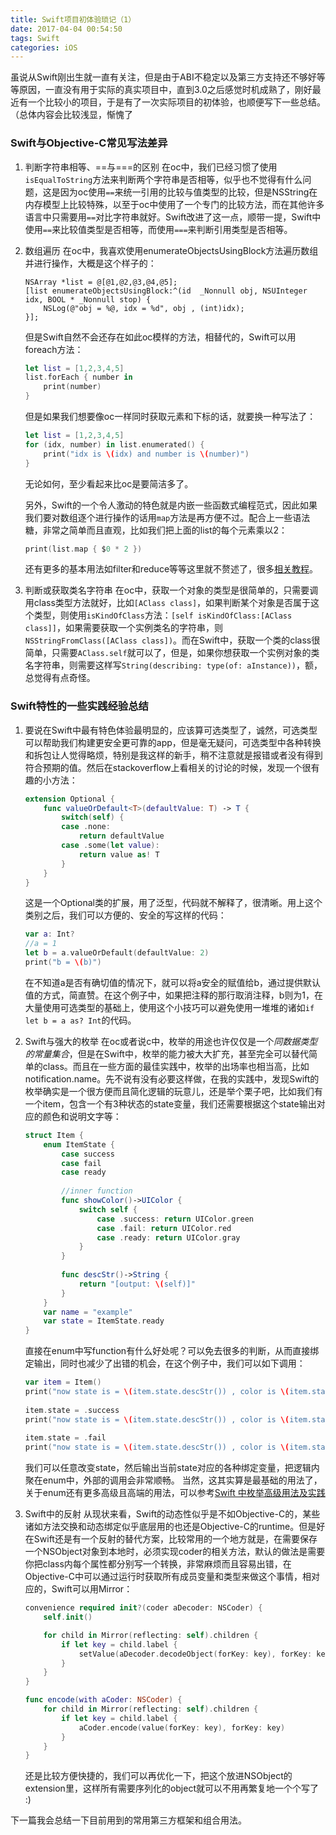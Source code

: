 ```yaml
---
title: Swift项目初体验琐记（1）
date: 2017-04-04 00:54:50
tags: Swift
categories: iOS
---
```


虽说从Swift刚出生就一直有关注，但是由于ABI不稳定以及第三方支持还不够好等等原因，一直没有用于实际的真实项目中，直到3.0之后感觉时机成熟了，刚好最近有一个比较小的项目，于是有了一次实际项目的初体验，也顺便写下一些总结。（总体内容会比较浅显，惭愧了

### Swift与Objective-C常见写法差异

1. 判断字符串相等、==与===的区别
	在oc中，我们已经习惯了使用`isEqualToString`方法来判断两个字符串是否相等，似乎也不觉得有什么问题，这是因为oc使用`==`来统一引用的比较与值类型的比较，但是NSString在内存模型上比较特殊，以至于oc中使用了一个专门的比较方法，而在其他许多语言中只需要用`==`对比字符串就好。Swift改进了这一点，顺带一提，Swift中使用`==`来比较值类型是否相等，而使用`===`来判断引用类型是否相等。
	
2. 数组遍历
	在oc中，我喜欢使用enumerateObjectsUsingBlock方法遍历数组并进行操作，大概是这个样子的：
	
	```objc
	NSArray *list = @[@1,@2,@3,@4,@5];
	[list enumerateObjectsUsingBlock:^(id  _Nonnull obj, NSUInteger idx, BOOL * _Nonnull stop) {
		NSLog(@"obj = %@, idx = %d", obj , (int)idx);
	}];
	```
	但是Swift自然不会还存在如此oc模样的方法，相替代的，Swift可以用foreach方法：
	
	```swift
	let list = [1,2,3,4,5]
	list.forEach { number in
		print(number)
	}
	```
	但是如果我们想要像oc一样同时获取元素和下标的话，就要换一种写法了：
	
	```swift
	let list = [1,2,3,4,5]
	for (idx, number) in list.enumerated() {
		print("idx is \(idx) and number is \(number)")
	}
	```
	无论如何，至少看起来比oc是要简洁多了。
	
	另外，Swift的一个令人激动的特色就是内嵌一些函数式编程范式，因此如果我们要对数组逐个进行操作的话用`map`方法是再方便不过。配合上一些语法糖，非常之简单而且直观，比如我们把上面的list的每个元素乘以2：
	
	```swift
	print(list.map { $0 * 2 })
	```
	还有更多的基本用法如filter和reduce等等这里就不赘述了，很多[相关教程]("https://yrq110.gitbooks.io/some_ios_tutorials_with_swift/content/Introduction%20to%20Functional%20Programming%20in%20Swift.html")。
	
3. 判断或获取类名字符串
	在oc中，获取一个对象的类型是很简单的，只需要调用class类型方法就好，比如`[AClass class]`，如果判断某个对象是否属于这个类型，则使用`isKindOfClass`方法：`[self isKindOfClass:[AClass class]]`，如果需要获取一个实例类名的字符串，则`NSStringFromClass([AClass class])`。而在Swift中，获取一个类的class很简单，只需要`AClass.self`就可以了，但是，如果你想获取一个实例对象的类名字符串，则需要这样写`String(describing: type(of: aInstance))`，额，总觉得有点奇怪。
	

### Swift特性的一些实践经验总结

1. 要说在Swift中最有特色体验最明显的，应该算可选类型了，诚然，可选类型可以帮助我们构建更安全更可靠的app，但是毫无疑问，可选类型中各种转换和拆包让人觉得略烦，特别是我这样的新手，稍不注意就是报错或者没有得到符合预期的值。然后在stackoverflow上看相关的讨论的时候，发现一个很有趣的小方法：

	```swift
	extension Optional {
		func valueOrDefault<T>(defaultValue: T) -> T {
			switch(self) {
			case .none:
				return defaultValue
			case .some(let value):
				return value as! T
			}
		}
	}
	```
	这是一个Optional类的扩展，用了泛型，代码就不解释了，很清晰。用上这个类别之后，我们可以方便的、安全的写这样的代码：
	
	```swift
	var a: Int?
	//a = 1
	let b = a.valueOrDefault(defaultValue: 2)
	print("b = \(b)")
	```
	
	在不知道a是否有确切值的情况下，就可以将a安全的赋值给b，通过提供默认值的方式，简直赞。在这个例子中，如果把注释的那行取消注释，b则为1，在大量使用可选类型的基础上，使用这个小技巧可以避免使用一堆堆的诸如`if let b = a as? Int`的代码。
	
2. Swift与强大的枚举
	在oc或者说c中，枚举的用途也许仅仅是一个*同数据类型的常量集合*，但是在Swift中，枚举的能力被大大扩充，甚至完全可以替代简单的class。而且在一些方面的最佳实践中，枚举的出场率也相当高，比如notification.name。先不说有没有必要这样做，在我的实践中，发现Swift的枚举确实是一个很方便而且简化逻辑的玩意儿，还是举个栗子吧，比如我们有一个item，包含一个有3种状态的state变量，我们还需要根据这个state输出对应的颜色和说明文字等：

	```swift
	struct Item {
		enum ItemState {
			case success
			case fail
			case ready
			
			//inner function
			func showColor()->UIColor {
				switch self {
					case .success: return UIColor.green
					case .fail: return UIColor.red
					case .ready: return UIColor.gray
				}
			}
			
			func descStr()->String {
				return "[output: \(self)]"
			}
		}
		var name = "example"
		var state = ItemState.ready
	}
	```
	直接在enum中写function有什么好处呢？可以免去很多的判断，从而直接绑定输出，同时也减少了出错的机会，在这个例子中，我们可以如下调用：
	
	```swift
	var item = Item()
	print("now state is = \(item.state.descStr()) , color is \(item.state.showColor())")
		
	item.state = .success
	print("now state is = \(item.state.descStr()) , color is \(item.state.showColor())")
		
	item.state = .fail
	print("now state is = \(item.state.descStr()) , color is \(item.state.showColor())")
	```
	我们可以任意改变state，然后输出当前state对应的各种绑定变量，把逻辑内聚在enum中，外部的调用会非常顺畅。
	当然，这其实算是最基础的用法了，关于enum还有更多高级且高端的用法，可以参考[Swift 中枚举高级用法及实践]("http://swift.gg/2015/11/20/advanced-practical-enum-examples/")

3. Swift中的反射
	从现状来看，Swift的动态性似乎是不如Objective-C的，某些诸如方法交换和动态绑定似乎底层用的也还是Objective-C的runtime。但是好在Swift还是有一个反射的替代方案，比较常用的一个地方就是，在需要保存一个NSObject对象到本地时，必须实现coder的相关方法，默认的做法是需要你把class内每个属性都分别写一个转换，非常麻烦而且容易出错，在Objective-C中可以通过运行时获取所有成员变量和类型来做这个事情，相对应的，Swift可以用Mirror：
	
	```swift
	convenience required init?(coder aDecoder: NSCoder) {
        self.init()

        for child in Mirror(reflecting: self).children {
            if let key = child.label {
                setValue(aDecoder.decodeObject(forKey: key), forKey: key)
            }
        }
    }
    
    func encode(with aCoder: NSCoder) {
        for child in Mirror(reflecting: self).children {
            if let key = child.label {
                aCoder.encode(value(forKey: key), forKey: key)
            }
        }
    }
	```
	还是比较方便快捷的，我们可以再优化一下，把这个放进NSObject的extension里，这样所有需要序列化的object就可以不用再繁复地一个个写了  :)
	
下一篇我会总结一下目前用到的常用第三方框架和组合用法。